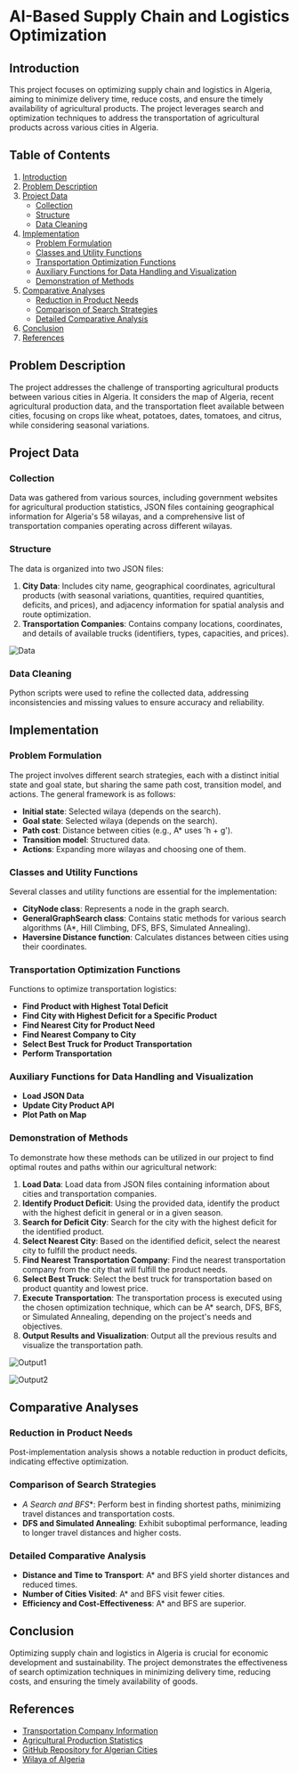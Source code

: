 # AI-Based Supply Chain and Logistics Optimization

## Introduction

This project focuses on optimizing supply chain and logistics in Algeria, aiming to minimize delivery time, reduce costs, and ensure the timely availability of agricultural products. The project leverages search and optimization techniques to address the transportation of agricultural products across various cities in Algeria.

## Table of Contents
1. [Introduction](#introduction)
2. [Problem Description](#problem-description)
3. [Project Data](#project-data)
    - [Collection](#collection)
    - [Structure](#structure)
    - [Data Cleaning](#data-cleaning)
4. [Implementation](#implementation)
    - [Problem Formulation](#problem-formulation)
    - [Classes and Utility Functions](#classes-and-utility-functions)
    - [Transportation Optimization Functions](#transportation-optimization-functions)
    - [Auxiliary Functions for Data Handling and Visualization](#auxiliary-functions-for-data-handling-and-visualization)
    - [Demonstration of Methods](#demonstration-of-methods)
5. [Comparative Analyses](#comparative-analyses)
    - [Reduction in Product Needs](#reduction-in-product-needs)
    - [Comparison of Search Strategies](#comparison-of-search-strategies)
    - [Detailed Comparative Analysis](#detailed-comparative-analysis)
6. [Conclusion](#conclusion)
7. [References](#references)

## Problem Description

The project addresses the challenge of transporting agricultural products between various cities in Algeria. It considers the map of Algeria, recent agricultural production data, and the transportation fleet available between cities, focusing on crops like wheat, potatoes, dates, tomatoes, and citrus, while considering seasonal variations.

## Project Data

### Collection
Data was gathered from various sources, including government websites for agricultural production statistics, JSON files containing geographical information for Algeria's 58 wilayas, and a comprehensive list of transportation companies operating across different wilayas.

### Structure
The data is organized into two JSON files:
1. **City Data**: Includes city name, geographical coordinates, agricultural products (with seasonal variations, quantities, required quantities, deficits, and prices), and adjacency information for spatial analysis and route optimization.
2. **Transportation Companies**: Contains company locations, coordinates, and details of available trucks (identifiers, types, capacities, and prices).

![Data](Data.png)

### Data Cleaning
Python scripts were used to refine the collected data, addressing inconsistencies and missing values to ensure accuracy and reliability.

## Implementation

### Problem Formulation
The project involves different search strategies, each with a distinct initial state and goal state, but sharing the same path cost, transition model, and actions. The general framework is as follows:
- **Initial state**: Selected wilaya (depends on the search).
- **Goal state**: Selected wilaya (depends on the search).
- **Path cost**: Distance between cities (e.g., A* uses 'h + g').
- **Transition model**: Structured data.
- **Actions**: Expanding more wilayas and choosing one of them.

### Classes and Utility Functions
Several classes and utility functions are essential for the implementation:
- **CityNode class**: Represents a node in the graph search.
- **GeneralGraphSearch class**: Contains static methods for various search algorithms (A*, Hill Climbing, DFS, BFS, Simulated Annealing).
- **Haversine Distance function**: Calculates distances between cities using their coordinates.

### Transportation Optimization Functions
Functions to optimize transportation logistics:
- **Find Product with Highest Total Deficit**
- **Find City with Highest Deficit for a Specific Product**
- **Find Nearest City for Product Need**
- **Find Nearest Company to City**
- **Select Best Truck for Product Transportation**
- **Perform Transportation**

### Auxiliary Functions for Data Handling and Visualization
- **Load JSON Data**
- **Update City Product API**
- **Plot Path on Map**

### Demonstration of Methods

To demonstrate how these methods can be utilized in our project to find optimal routes and paths within our agricultural network:

1. **Load Data**: Load data from JSON files containing information about cities and transportation companies.
2. **Identify Product Deficit**: Using the provided data, identify the product with the highest deficit in general or in a given season.
3. **Search for Deficit City**: Search for the city with the highest deficit for the identified product.
4. **Select Nearest City**: Based on the identified deficit, select the nearest city to fulfill the product needs.
5. **Find Nearest Transportation Company**: Find the nearest transportation company from the city that will fulfill the product needs.
6. **Select Best Truck**: Select the best truck for transportation based on product quantity and lowest price.
7. **Execute Transportation**: The transportation process is executed using the chosen optimization technique, which can be A* search, DFS, BFS, or Simulated Annealing, depending on the project's needs and objectives.
8. **Output Results and Visualization**: Output all the previous results and visualize the transportation path.

![Output1](Terminal_Output.png)

![Output2](Map_Output.png)

## Comparative Analyses

### Reduction in Product Needs
Post-implementation analysis shows a notable reduction in product deficits, indicating effective optimization.

### Comparison of Search Strategies
- **A* Search and BFS**: Perform best in finding shortest paths, minimizing travel distances and transportation costs.
- **DFS and Simulated Annealing**: Exhibit suboptimal performance, leading to longer travel distances and higher costs.

### Detailed Comparative Analysis
- **Distance and Time to Transport**: A* and BFS yield shorter distances and reduced times.
- **Number of Cities Visited**: A* and BFS visit fewer cities.
- **Efficiency and Cost-Effectiveness**: A* and BFS are superior.

## Conclusion
Optimizing supply chain and logistics in Algeria is crucial for economic development and sustainability. The project demonstrates the effectiveness of search optimization techniques in minimizing delivery time, reducing costs, and ensuring the timely availability of goods.

## References
- [Transportation Company Information](https://www.europages.fr/entreprises/alg%C3%A9rie/transport%20routier.html)
- [Agricultural Production Statistics](https://madr.gov.dz/%d8%a7%d9%84%d8%a5%d8%ad%d8%b5%d8%a7%d8%a6%d9%8a%d8%a7%d8%aa-%d8%a7%d9%84%d9%81%d9%84%d8%a7%d8%ad%d9%8a%d8%a9/)
- [GitHub Repository for Algerian Cities](https://github.com/othmanus/algeria-cities/tree/master)
- [Wilaya of Algeria](https://github.com/AbderrahmeneDZ/Wilaya-Of-Algeria)

